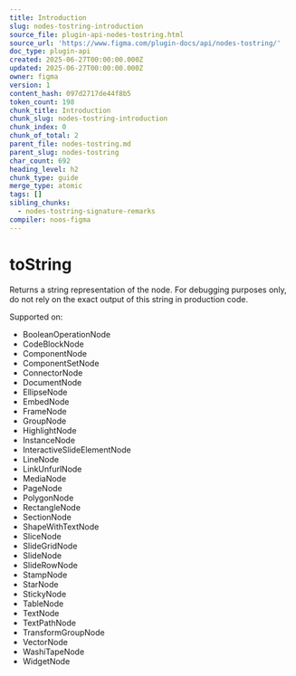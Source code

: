 ```yaml
---
title: Introduction
slug: nodes-tostring-introduction
source_file: plugin-api-nodes-tostring.html
source_url: 'https://www.figma.com/plugin-docs/api/nodes-tostring/'
doc_type: plugin-api
created: 2025-06-27T00:00:00.000Z
updated: 2025-06-27T00:00:00.000Z
owner: figma
version: 1
content_hash: 097d2717de44f8b5
token_count: 198
chunk_title: Introduction
chunk_slug: nodes-tostring-introduction
chunk_index: 0
chunk_of_total: 2
parent_file: nodes-tostring.md
parent_slug: nodes-tostring
char_count: 692
heading_level: h2
chunk_type: guide
merge_type: atomic
tags: []
sibling_chunks:
  - nodes-tostring-signature-remarks
compiler: noos-figma
---
```


# toString

Returns a string representation of the node. For debugging purposes only, do not rely on the exact output of this string in production code.

 Supported on:

- BooleanOperationNode
- CodeBlockNode
- ComponentNode
- ComponentSetNode
- ConnectorNode
- DocumentNode
- EllipseNode
- EmbedNode
- FrameNode
- GroupNode
- HighlightNode
- InstanceNode
- InteractiveSlideElementNode
- LineNode
- LinkUnfurlNode
- MediaNode
- PageNode
- PolygonNode
- RectangleNode
- SectionNode
- ShapeWithTextNode
- SliceNode
- SlideGridNode
- SlideNode
- SlideRowNode
- StampNode
- StarNode
- StickyNode
- TableNode
- TextNode
- TextPathNode
- TransformGroupNode
- VectorNode
- WashiTapeNode
- WidgetNode
